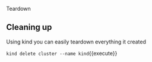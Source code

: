 Teardown 

## Cleaning up

Using kind you can easily teardown everything it created 

`kind delete cluster --name kind`{{execute}}

